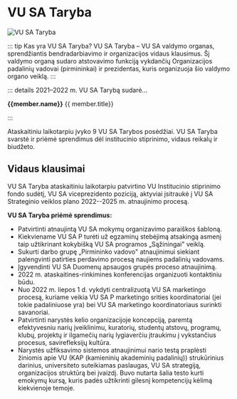 <script setup>
import { VPTeamMembers } from 'vitepress/theme'
import PersonAvatar from '../../components/PersonAvatar.vue'
import { taryba } from '../../data/bendruomene'

</script>

# VU SA Taryba

![VU SA Taryba](/img/koordinatoriu-nuotraukos/bendros/Taryba-2.jpg)

::: tip Kas yra VU SA Taryba?
VU SA Taryba – VU SA valdymo organas, sprendžiantis bendradarbiavimo ir
organizacijos vidaus klausimus. Šį valdymo organą sudaro atstovavimo
funkciją vykdančių Organizacijos padalinių vadovai (pirmininkai) ir
prezidentas, kuris organizuoja šio valdymo organo veiklą.
:::

::: details 2021–2022 m. VU SA Tarybą sudarė...

<section class="grid grid-cols-1 sm:grid-cols-2 gap-6 p-4" >
    <PersonAvatar :size="56" :src="member.avatar" v-for="member in taryba" >
    <div class="flex flex-col leading-5">
        <strong class="text-md/4">{{member.name}}</strong>
        <span class="text-xs">{{ member.title}}</span></div>
    </PersonAvatar>
</section>

:::

Ataskaitiniu laikotarpiu įvyko 9 VU SA Tarybos posėdžiai. VU SA Taryba svarstė ir
priėmė sprendimus dėl institucinio stiprinimo, vidaus reikalų ir
biudžeto.

## Vidaus klausimai

VU SA Taryba ataskaitiniu laikotarpiu patvirtino VU Institucinio
stiprinimo fondo sudėtį, VU SA viceprezidento poziciją, aktyviai
įsitraukė į VU SA Strateginio veiklos plano 2022--2025 m. atnaujinimo
procesą.

**VU SA Taryba priėmė sprendimus:**

- Patvirtinti atnaujintą VU SA mokymų organizavimo paraiškos šabloną.
- Kiekviename VU SA P turėti už egzaminų stebėjimą atsakingą asmenį
  taip užtikrinant kokybišką VU SA programos „Sąžiningai" veiklą.
- Sukurti darbo grupę „Pirmininko vadovo" atnaujinimui siekiant
  palengvinti patirties perdavimo procesą naujiems padalinių vadovams.
- Įgyvendinti VU SA Duomenų apsaugos grupės proceso atnaujinimą.
- 2022 m. ataskaitines-rinkimines konferencijas organizuoti
  kontaktiniu būdu.
- Nuo 2022 m. liepos 1 d. vykdyti centralizuotą VU SA marketingo
  procesą, kuriame veikia VU SA P marketingo srities koordinatoriai
  (jei tokie padaliniuose yra) bei VU SA marketingo koordinatoriaus
  surinkti savanoriai.
- Patvirtinti narystės kelio organizacijoje koncepciją, paremtą
  efektyvesniu narių įveiklinimu, kuratorių, studentų atstovų,
  programų, klubų, projektų ir ilgamečių narių lygiaverčiu įtraukimu į
  vykstančius procesus, savirefleksijų kultūra.
- Narystės užfiksavimo sistemos atnaujinimui nario testą praplėsti
  žiniomis apie VU (KAP (kamieninių akademinių padalinių))
  strukūrinius darinius, universiteto suteikiamas paslaugas, VU SA
  strategiją, organizacijos struktūrą bei įvaizdį. Buvo nutarta šalia
  testo kurti emokymų kursą, kuris padės užtikrinti gilesnį
  kompetencijų kėlimą kiekvienoje temoje.
